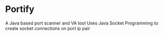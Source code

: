 # Portify
A Java based port scanner and VA tool
Uses Java Socket Programming to create socket connections on port ip pair
